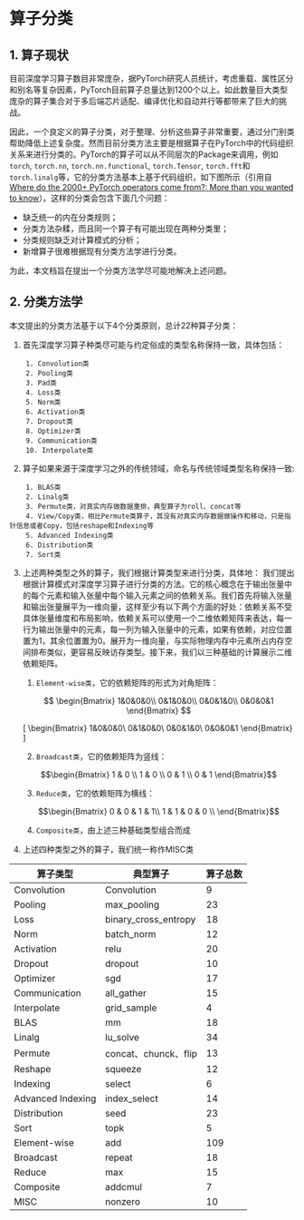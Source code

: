 # 算子分类

## 1. 算子现状
目前深度学习算子数目非常庞杂，据PyTorch研究人员统计，考虑重载、属性区分和别名等复杂因素，PyTorch目前算子总量达到1200个以上。如此数量巨大类型庞杂的算子集合对于多后端芯片适配、编译优化和自动并行等都带来了巨大的挑战。

因此，一个良定义的算子分类，对于整理、分析这些算子非常重要，通过分门别类帮助降低上述复杂度。然而目前分类方法主要是根据算子在PyTorch中的代码组织关系来进行分类的。PyTorch的算子可以从不同层次的Package来调用，例如`torch`, `torch.nn`, `torch.nn.functional`, `torch.Tensor`, `torch.fft`和`torch.linalg`等，它的分类方法基本上基于代码组织，如下图所示（引用自 [Where do the 2000+ PyTorch operators come from?: More than you wanted to know](https://dev-discuss.pytorch.org/t/where-do-the-2000-pytorch-operators-come-from-more-than-you-wanted-to-know/373)）。这样的分类会包含下面几个问题：
  - 缺乏统一的内在分类规则；
  - 分类方法杂糅，而且同一个算子有可能出现在两种分类里；
  - 分类规则缺乏对计算模式的分析；
  - 新增算子很难根据现有分类方法学进行分类。

为此，本文档旨在提出一个分类方法学尽可能地解决上述问题。


## 2. 分类方法学
本文提出的分类方法基于以下4个分类原则，总计22种算子分类：
1. 首先深度学习算子种类尽可能与约定俗成的类型名称保持一致，具体包括：
```
    1. Convolution类
    2. Pooling类
    3. Pad类
    4. Loss类
    5. Norm类
    6. Activation类
    7. Dropout类
    8. Optimizer类
    9. Communication类
    10. Interpolate类
```

2. 算子如果来源于深度学习之外的传统领域，命名与传统领域类型名称保持一致:
```
    1. BLAS类
    2. Linalg类
    3. Permute类，对真实内存做数据重排，典型算子为roll、concat等
    4. View/Copy类，相比Permute类算子，其没有对真实内存数据做操作和移动，只是指针信息或者Copy，包括reshape和Indexing等
    5. Advanced Indexing类
    6. Distribution类
    7. Sort类
```

3. 上述两种类型之外的算子，我们根据计算类型来进行分类，具体地：
我们提出根据计算模式对深度学习算子进行分类的方法。它的核心概念在于输出张量中的每个元素和输入张量中每个输入元素之间的依赖关系。我们首先将输入张量和输出张量展平为一维向量，这样至少有以下两个方面的好处：依赖关系不受具体张量维度和布局影响，依赖关系可以使用一个二维依赖矩阵来表达，每一行为输出张量中的元素，每一列为输入张量中的元素，如果有依赖，对应位置置为1，其余位置置为0。展开为一维向量，与实际物理内存中元素所占内存空间排布类似，更容易反映访存类型。接下来，我们以三种基础的计算展示二维依赖矩阵。
   
   1. `Element-wise类`，它的依赖矩阵的形式为对角矩阵：

    $$ \begin{Bmatrix}
    1&0&0&0\\
    0&1&0&0\\
    0&0&1&0\\
    0&0&0&1
    \end{Bmatrix} $$

                      
    \[ \begin{Bmatrix}
    1&0&0&0\\
    0&1&0&0\\
    0&0&1&0\\
    0&0&0&1
    \end{Bmatrix} \]


   2. `Broadcast类`，它的依赖矩阵为竖线：

    $$\begin{Bmatrix}
    1 & 0 \\
    1 & 0 \\
    0 & 1 \\
    0 & 1
    \end{Bmatrix}$$

   3. `Reduce类`，它的依赖矩阵为横线：

    $$\begin{Bmatrix}
    0 & 0 & 1 & 1\\
    1 & 1 & 0 & 0 \\
    \end{Bmatrix}$$

   4. `Composite类`，由上述三种基础类型组合而成

4. 上述四种类型之外的算子，我们统一称作MISC类


|  算子类型   | 典型算子  |  算子总数  |
|  ----  | ----  | ----  |
| Convolution  | Convolution | 9 |
| Pooling  | max_pooling | 23 |
| Loss  | binary_cross_entropy | 18 |
| Norm  | batch_norm | 12 |
| Activation  | relu | 20 |
| Dropout  | dropout | 10 |
| Optimizer  | sgd | 17 |
| Communication  | all_gather | 15 |
| Interpolate  | grid_sample | 4 |
| BLAS  | mm | 18|
| Linalg  | lu_solve | 34 |
| Permute  | concat、chunck、flip | 13 |
| Reshape  | squeeze | 12 |
| Indexing  | select | 6 |
| Advanced Indexing  | index_select | 14 |
| Distribution  | seed | 23 |
| Sort  | topk | 5 |
| Element-wise  | add | 109 |
| Broadcast  | repeat | 18 |
| Reduce  | max | 15 |
| Composite  | addcmul | 7 |
| MISC  | nonzero | 10 |







